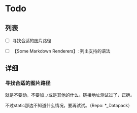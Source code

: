 # Todo

## 列表

- [ ] 寻找合适的图片路径

- [ ] 【Some Markdown Renderers】: 列出支持的语法

## 

## 详细

### 寻找合适的图片路径

就是不要动，不要加`./`或是其他的什么。链接地址测试过了，正确。

不过static那边不知道什么情况，要再试试。（Repo: *_Datapack）



